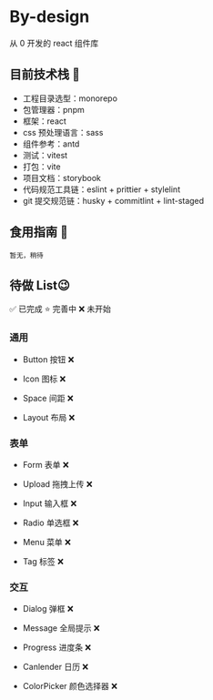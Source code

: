 # By-design

从 0 开发的 react 组件库

## 目前技术栈 🥳

- 工程目录选型：monorepo
- 包管理器：pnpm
- 框架：react
- css 预处理语言：sass
- 组件参考：antd
- 测试：vitest
- 打包：vite
- 项目文档：storybook
- 代码规范工具链：eslint + prittier + stylelint
- git 提交规范链：husky + commitlint + lint-staged

## 食用指南 🤫

```
暂无，稍待
```

## 待做 List😉

✅ 已完成 ⭐️ 完善中 ❌ 未开始

### 通用

- Button 按钮 ❌

- Icon 图标 ❌

- Space 间距 ❌

- Layout 布局 ❌

### 表单

- Form 表单 ❌

- Upload 拖拽上传 ❌

- Input 输入框 ❌

- Radio 单选框 ❌

- Menu 菜单 ❌

- Tag 标签 ❌

### 交互

- Dialog 弹框 ❌

- Message 全局提示 ❌

- Progress 进度条 ❌

- Canlender 日历 ❌

- ColorPicker 颜色选择器 ❌
